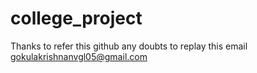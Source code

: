 # college_project
Thanks to refer this github any doubts to replay this email gokulakrishnanvgl05@gmail.com
